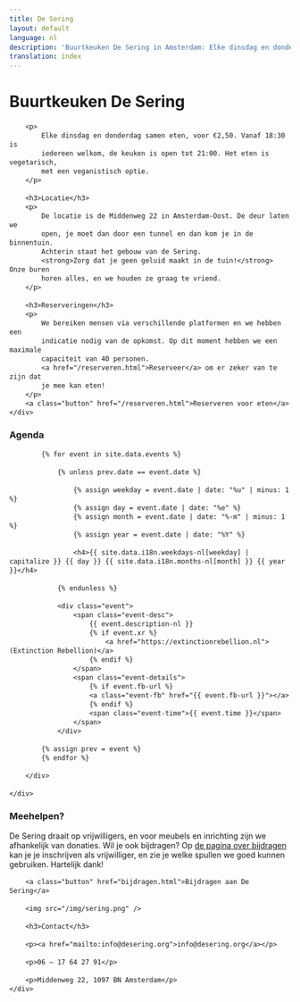 ```yaml
---
title: De Sering
layout: default
language: nl
description: 'Buurtkeuken De Sering in Amsterdam: Elke dinsdag en donderdag samen eten, voor €2,50.'
translation: index
---
```



<div class="row">
	<div class="container">
		<h1>Buurtkeuken De Sering</h1>

		<p>
			Elke dinsdag en donderdag samen eten, voor €2,50. Vanaf 18:30 is
			iedereen welkom, de keuken is open tot 21:00. Het eten is vegetarisch,
			met een veganistisch optie.
		</p>

		<h3>Locatie</h3>
		<p>
			De locatie is de Middenweg 22 in Amsterdam-Oost. De deur laten we
			open, je moet dan door een tunnel en dan kom je in de binnentuin.
			Achterin staat het gebouw van de Sering.
			<strong>Zorg dat je geen geluid maakt in de tuin!</strong> Onze buren
			horen alles, en we houden ze graag te vriend.
		</p>

		<h3>Reserveringen</h3>
		<p>
			We bereiken mensen via verschillende platformen en we hebben een
			indicatie nodig van de opkomst. Op dit moment hebben we een maximale
			capaciteit van 40 personen.
			<a href="/reserveren.html">Reserveer</a> om er zeker van te zijn dat
			je mee kan eten!
		</p>
		<a class="button" href="/reserveren.html">Reserveren voor eten</a>
	</div>
</div>

<div class="row">
	<div class="container-wide">
		<div class="agenda">
			<h3>Agenda</h3>

			{% for event in site.data.events %}

				{% unless prev.date == event.date %}

					{% assign weekday = event.date | date: "%u" | minus: 1 %}
					{% assign day = event.date | date: "%e" %}
					{% assign month = event.date | date: "%-m" | minus: 1 %}
					{% assign year = event.date | date: "%Y" %}

					<h4>{{ site.data.i18n.weekdays-nl[weekday] | capitalize }} {{ day }} {{ site.data.i18n.months-nl[month] }} {{ year }}</h4>

				{% endunless %}

				<div class="event">
					<span class="event-desc">
						{{ event.description-nl }}
						{% if event.xr %}
							<a href="https://extinctionrebellion.nl">(Extinction Rebellion)</a>
						{% endif %}
					</span>
					<span class="event-details">
						{% if event.fb-url %}
						<a class="event-fb" href="{{ event.fb-url }}"></a>
						{% endif %}
						<span class="event-time">{{ event.time }}</span>
					</span>
				</div>

			{% assign prev = event %}
			{% endfor %}

		</div>

	</div>
</div>

<div class="row">
	<div class="container">
		<h3>Meehelpen?</h3>
		<p>
			De Sering draait op vrijwilligers, en voor meubels en inrichting zijn
			we afhankelijk van donaties. Wil je ook bijdragen? Op
			<a href="bijdragen.html">de pagina over bijdragen</a> kan je je
			inschrijven als vrijwilliger, en zie je welke spullen we goed kunnen
			gebruiken. Hartelijk dank!
		</p>

		<a class="button" href="bijdragen.html">Bijdragen aan De Sering</a>

		<img src="/img/sering.png" />

		<h3>Contact</h3>

		<p><a href="mailto:info@desering.org">info@desering.org</a></p>

		<p>06 – 17 64 27 91</p>

		<p>Middenweg 22, 1097 BN Amsterdam</p>
	</div>
</div>
